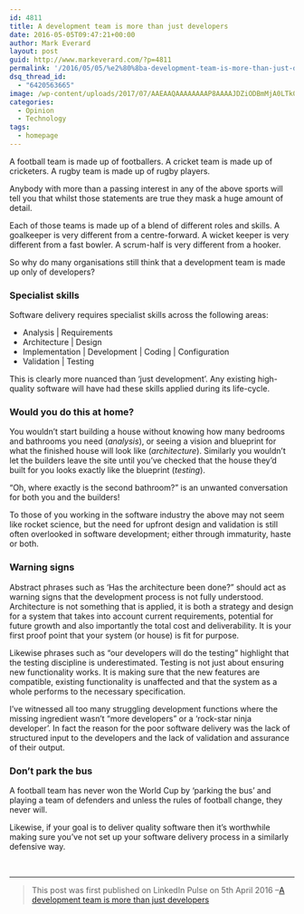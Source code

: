 ```yaml
---
id: 4811
title: ​A development team is more than just developers
date: 2016-05-05T09:47:21+00:00
author: Mark Everard
layout: post
guid: http://www.markeverard.com/?p=4811
permalink: '/2016/05/05/%e2%80%8ba-development-team-is-more-than-just-developers/'
dsq_thread_id:
  - "6420563665"
image: /wp-content/uploads/2017/07/AAEAAQAAAAAAAAP8AAAAJDZiODBmMjA0LTk0ZjctNDBmYy05ODFjLTVjYTM5Njc4YjEzYg.jpg
categories:
  - Opinion
  - Technology
tags:
  - homepage
---
```

A football team is made up of footballers. A cricket team is made up of cricketers. A rugby team is made up of rugby players.

Anybody with more than a passing interest in any of the above sports will tell you that whilst those statements are true they mask a huge amount of detail.

Each of those teams is made up of a blend of different roles and skills. A goalkeeper is very different from a centre-forward. A wicket keeper is very different from a fast bowler. A scrum-half is very different from a hooker.

So why do many organisations still think that a development team is made up only of developers?

### Specialist skills

Software delivery requires specialist skills across the following areas:

  - Analysis | Requirements
  - Architecture | Design
  - Implementation | Development | Coding | Configuration
  - Validation | Testing

This is clearly more nuanced than &#8216;just development&#8217;. Any existing high-quality software will have had these skills applied during its life-cycle.

### Would you do this at home?

You wouldn&#8217;t start building a house without knowing how many bedrooms and bathrooms you need (_analysis_), or seeing a vision and blueprint for what the finished house will look like (_architecture_). Similarly you wouldn&#8217;t let the builders leave the site until you&#8217;ve checked that the house they&#8217;d built for you looks exactly like the blueprint (_testing_).

&#8220;Oh, where exactly is the second bathroom?&#8221; is an unwanted conversation for both you and the builders!

To those of you working in the software industry the above may not seem like rocket science, but the need for upfront design and validation is still often overlooked in software development; either through immaturity, haste or both.

### Warning signs

Abstract phrases such as &#8216;Has the architecture been done?&#8221; should act as warning signs that the development process is not fully understood. Architecture is not something that is applied, it is both a strategy and design for a system that takes into account current requirements, potential for future growth and also importantly the total cost and deliverability. It is your first proof point that your system (or house) is fit for purpose.

Likewise phrases such as &#8220;our developers will do the testing&#8221; highlight that the testing discipline is underestimated. Testing is not just about ensuring new functionality works. It is making sure that the new features are compatible, existing functionality is unaffected and that the system as a whole performs to the necessary specification.

I&#8217;ve witnessed all too many struggling development functions where the missing ingredient wasn&#8217;t &#8220;more developers&#8221; or a &#8216;rock-star ninja developer&#8217;. In fact the reason for the poor software delivery was the lack of structured input to the developers and the lack of validation and assurance of their output.

### Don&#8217;t park the bus

A football team has never won the World Cup by &#8216;parking the bus&#8217; and playing a team of defenders and unless the rules of football change, they never will.

Likewise, if your goal is to deliver quality software then it&#8217;s worthwhile making sure you&#8217;ve not set up your software delivery process in a similarly defensive way.

&nbsp;

* * *

> This post was first published on LinkedIn Pulse on 5th April 2016 –<a href="https://www.linkedin.com/pulse/development-team-more-than-just-developers-mark-everard-1" target="_blank" rel="noopener noreferrer">A development team is more than just developers</a>